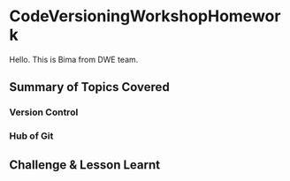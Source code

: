 # CodeVersioningWorkshopHomework

Hello. This is Bima from DWE team. 

## Summary of Topics Covered

### Version Control

### Hub of Git

## Challenge & Lesson Learnt